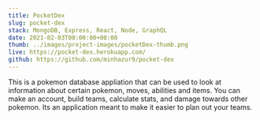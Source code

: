 ```yaml
---
title: PocketDex
slug: pocket-dex
stack: MongoDB, Express, React, Node, GraphQL
date: 2021-02-03T00:00:00+00:00
thumb: ../images/project-images/pocketDex-thumb.png
live: https://pocket-dex.herokuapp.com/
github: https://github.com/minhazur9/pocket-dex
---
```


This is a pokemon database appliation that can be used to look at information about certain pokemon, moves, abilities and items. You can make an account, build teams, calculate stats, and damage towards other pokemon. Its an application meant to make it easier to plan out your teams. 

